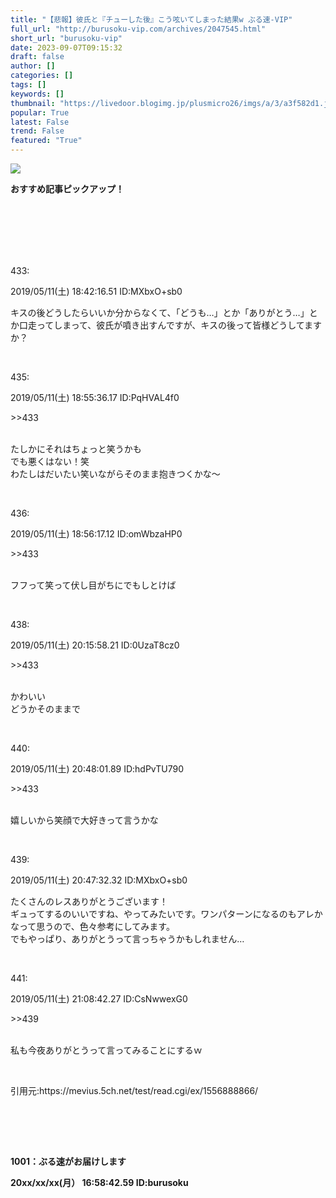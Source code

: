 ```yaml
---
title: "【悲報】彼氏と『チューした後』こう呟いてしまった結果w ぶる速-VIP"
full_url: "http://burusoku-vip.com/archives/2047545.html"
short_url: "burusoku-vip"
date: 2023-09-07T09:15:32
draft: false
author: []
categories: []
tags: []
keywords: []
thumbnail: "https://livedoor.blogimg.jp/plusmicro26/imgs/a/3/a3f582d1.jpg"
popular: True
latest: False
trend: False
featured: "True"
---
```


![](https://livedoor.blogimg.jp/plusmicro26/imgs/a/3/a3f582d1.jpg)

<div><p><b>おすすめ記事ピックアップ！</b></p> <p class="g-ad1"> </p> <p class="g-ad2"> </p> <p></p><br><br><br> <br><br> <p>433: <p> 2019/05/11(土) 18:42:16.51 ID:MXbxO+sb0</p></p><p> キスの後どうしたらいいか分からなくて、「どうも…」とか「ありがとう…」とか口走ってしまって、彼氏が噴き出すんですが、キスの後って皆様どうしてますか？ </p><br> <p>435: <p> 2019/05/11(土) 18:55:36.17 ID:PqHVAL4f0</p></p><p> <p class="anchor">>>433</p> <br> たしかにそれはちょっと笑うかも <br> でも悪くはない！笑 <br> わたしはだいたい笑いながらそのまま抱きつくかな〜 </p><br> <p>436: <p> 2019/05/11(土) 18:56:17.12 ID:omWbzaHP0</p></p><p> <p class="anchor">>>433</p> <br> フフって笑って伏し目がちにでもしとけば </p><br> <p>438: <p> 2019/05/11(土) 20:15:58.21 ID:0UzaT8cz0</p></p><p> <p class="anchor">>>433</p> <br> かわいい <br> どうかそのままで </p><br> <p>440: <p> 2019/05/11(土) 20:48:01.89 ID:hdPvTU790</p></p><p> <p class="anchor">>>433</p> <br> 嬉しいから笑顔で大好きって言うかな </p><br> <p>439: <p> 2019/05/11(土) 20:47:32.32 ID:MXbxO+sb0</p></p><p> たくさんのレスありがとうございます！ <br> ギュってするのいいですね、やってみたいです。ワンパターンになるのもアレかなって思うので、色々参考にしてみます。 <br> でもやっぱり、ありがとうって言っちゃうかもしれません… </p><br> <p>441: <p> 2019/05/11(土) 21:08:42.27 ID:CsNwwexG0</p></p><p> <p class="anchor">>>439</p> <br> 私も今夜ありがとうって言ってみることにするｗ </p><br> <p>引用元:https://mevius.5ch.net/test/read.cgi/ex/1556888866/</p> <br><br> <p id="csw_block"></p> <p id="divSP1"> </p> <br><p><b>1001：ぶる速がお届けします <p> 20xx/xx/xx(月） 16:58:42.59 ID:burusoku</p></b></p> <p class="g-ad1"> </p> <p class="g-ad2"> </p> <p id="divSP"> </p> </div>